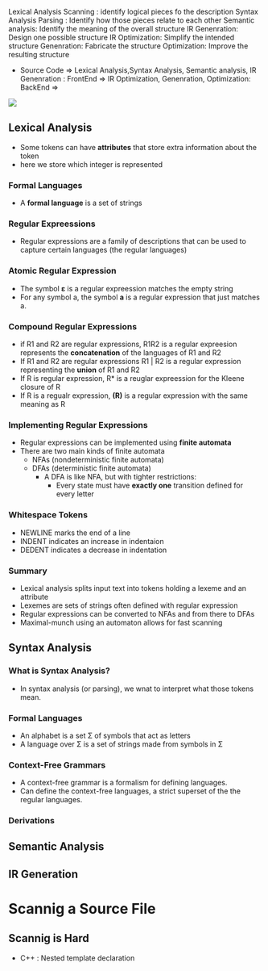 
Lexical Analysis Scanning : identify logical pieces fo the description
Syntax Analysis Parsing : Identify how those pieces relate to each other
Semantic analysis: Identify the meaning of the overall structure
IR Genenration: Design one possible structure
IR Optimization: Simplify the intended structure
Genenration: Fabricate the structure
Optimization: Improve the resulting structure

* Source Code => Lexical Analysis,Syntax Analysis, Semantic analysis, IR Genenration : FrontEnd => IR Optimization, Genenration, Optimization: BackEnd => 

![](https://i.imgur.com/tbiZVxF.png)

## Lexical Analysis
* Some tokens can have **attributes** that store extra information about the token
* here we store which integer is represented

### Formal Languages
- A **formal language** is a set of strings

### Regular Expreessions
* Regular expressions are a family of descriptions that can be used to capture certain languages (the regular languages)

### Atomic Regular Expression
- The symbol **ε** is a regular expreession matches the empty string
- For any symbol a, the symbol **a** is a regular expression that just matches a.

### Compound Regular Expressions
- if R1 and R2 are regular expressions, R1R2 is a regular expreesion represents the **concatenation** of the languages of R1 and R2
- If R1 and R2 are regular expressions R1 | R2 is a regular expression representing the **union** of R1 and R2
- If R is regular expression, R* is a reuglar expreession for the Kleene closure of R
- If R is a regualr expression, **(R)** is a regular expression with the same meaning as R

### Implementing Regular Expressions
* Regular expressions can be implemented using **finite automata**
* There are two main kinds of finite automata
	* NFAs (nondeterministic finite automata)
	* DFAs (deterministic finite automata)
		* A DFA is like NFA, but with tighter restrictions:
			* Every state must have **exactly one** transition defined for every letter

### Whitespace Tokens
- NEWLINE marks the end of a line
- INDENT indicates an increase in indentaion
- DEDENT indicates a decrease in indentation

### Summary
- Lexical analysis splits input text into tokens holding a lexeme and an attribute
- Lexemes are sets of strings often defined with regular expression
- Regular expressions can be converted to NFAs and from there to DFAs
- Maximal-munch using an automaton allows for fast scanning
## Syntax Analysis

### What is Syntax Analysis?
- In syntax analysis (or parsing), we wnat to interpret what those tokens mean.

### Formal Languages
- An alphabet is a set Σ of symbols that act as letters
- A language over Σ is a set of strings made from symbols in Σ

### Context-Free Grammars
- A context-free grammar is a formalism for defining languages.
- Can define the context-free languages, a strict superset of the the regular languages.

### Derivations

## Semantic Analysis

## IR Generation


# Scannig a Source File


## Scannig is Hard
* C++ : Nested template declaration